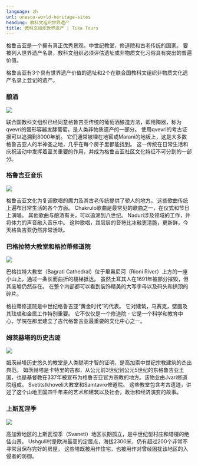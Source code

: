 ```yaml
---
language: zh
url: unesco-world-heritage-sites
heading: 教科文组织世界遗产
title: 教科文组织世界遗产 | Tika Tours
---
```

<div class="row content-row"><!-- 873 (1)-->
<div class="col-xs-12 col-sm-6 col-md-6"><!-- 1198 -->

格鲁吉亚是一个拥有真正优秀景观，中世纪教堂，修道院和古老传统的国家。 要被列入世界遗产名录，教科文组织必须评估遗址或非物质文化习俗具有突出的普遍价值。

</div>

<div class="col-xs-12 col-sm-6 col-md-6"><!-- 1199 -->

格鲁吉亚有3个具有世界遗产价值的遗址和2个在联合国教科文组织非物质文化遗产名录上登记的遗产。

</div>

</div>

<div class="row content-row"><!-- 874 (3)-->
<div class="col-xs-12 col-sm-6 col-md-6"><!-- 1200 -->

### 酿酒


![](/library/content/img27.jpg)

联合国教科文组织已经同意格鲁吉亚传统的葡萄酒酿造方法，即用陶器，称为qvevri的蛋形容器发酵葡萄，是人类非物质遗产的一部分。 使用qvevri的考古证据可以追溯到8000年前。
它们通常被埋在地窖或Marani的地板上，这是大多数格鲁吉亚人的半神圣之地，几乎在每个房子里都能找到。 这一传统在日常生活和庆祝活动中发挥着至关重要的作用，并成为格鲁吉亚社区文化特征不可分割的一部分。

</div>

<div class="col-xs-12 col-sm-6 col-md-6"><!-- 1201 -->

### 格鲁吉亚音乐


![](/library/content/img28.jpg)

格鲁吉亚文化为复调歌唱的魔力及其古老传统提供了骄人的地方。 这些歌曲传统上遍布日常生活的各个方面。 Chakrulo歌曲是最常见的歌曲之一，在仪式和节日上演唱。
其他歌曲与酿酒有关，可以追溯到八世纪。 Naduri涉及领域的工作，并将体力的声音融入音乐中。 这种歌唱，其层层的音符比冰融更清脆，更新鲜，今天格鲁吉亚仍然非常活跃。

</div>

</div>

<div class="row content-row"><!-- 875 (4)-->
<div class="col-xs-12 col-sm-6 col-md-6"><!-- 1202 -->

### 巴格拉特大教堂和格拉蒂修道院


![](/library/content/img24.jpg)

巴格拉特大教堂（Bagrati Cathedral）位于里奥尼河（Rioni River）上方的一座小山上，通过一条长而曲折的楼梯抵达。 虽然土耳其人在1691年被部分摧毁，但其废墟仍然存在。
在整个内部都可以看到装饰精美的大写字母以及码头和拱顶的碎片。

格拉蒂修道院是中世纪格鲁吉亚“黄金时代”的代表。 它对建筑，马赛克，壁画及其珐琅和金属工作特别重要。 它不仅仅是一个修道院 \- 它是一个科学和教育中心，学院在那里建立了古代格鲁吉亚最重要的文化中心之一。

</div>

<div class="col-xs-12 col-sm-6 col-md-6"><!-- 1203 -->

### 姆茨赫塔的历史古迹


![](/library/content/img25.jpg)

姆茨赫塔历史悠久的教堂是人类聪明才智的证明，是高加索中世纪宗教建筑的杰出典范。 姆茨赫塔是卡特里的古都，从公元前3世纪到公元5世纪的东格鲁吉亚王国，也是基督教在337年被宣布为格鲁吉亚官方宗教的地方。该物业由Jvari修道院组成，
Svetitstkhoveli大教堂和Samtavro修道院。 这些教堂包含考古遗迹，讲述了这个山地王国四千年来的艺术和建筑以及社会，政治和经济演变的故事。

</div>

</div>

<div class="row content-row"><!-- 876 (5)-->
<div class="col-xs-12 col-sm-6 col-md-6"><!-- 1204 -->

### 上斯瓦涅季


![](/library/content/img26.jpg)

高加索地区的上斯瓦涅季（Svaneti）地区长期孤立，是中世纪型村庄和塔楼的绝佳山景。 Ushguli村是欧洲最高的定居点，海拔2300米，仍有超过200个非常不寻常且保存完好的房屋。
这些塔既被用作住宅，也被用作对曾经困扰该地区的入侵者的防御。

</div>

<div class="col-xs-12 col-sm-6 col-md-6"><!-- 1205 -->



</div>

</div>

